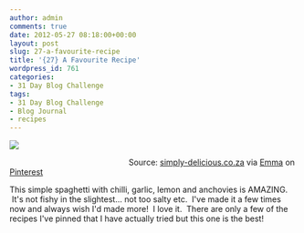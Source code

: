 ```yaml
---
author: admin
comments: true
date: 2012-05-27 08:18:00+00:00
layout: post
slug: 27-a-favourite-recipe
title: '{27} A Favourite Recipe'
wordpress_id: 761
categories:
- 31 Day Blog Challenge
tags:
- 31 Day Blog Challenge
- Blog Journal
- recipes
---
```





[![](http://media-cache3.pinterest.com/upload/9007267974472627_kFEElrhy_c.jpg)](http://pinterest.com/pin/44824958760911443/)










                                                     Source: [simply-delicious.co.za](http://simply-delicious.co.za/2012/01/05/spaghetti-with-anchovies-garlic-lemon-chilli/) via [Emma](http://pinterest.com/emmaleehughes/) on [Pinterest](http://pinterest.com/)







This simple spaghetti with chilli, garlic, lemon and anchovies is AMAZING.  It's not fishy in the slightest... not too salty etc.  I've made it a few times now and always wish I'd made more!  I love it.  There are only a few of the recipes I've pinned that I have actually tried but this one is the best!
